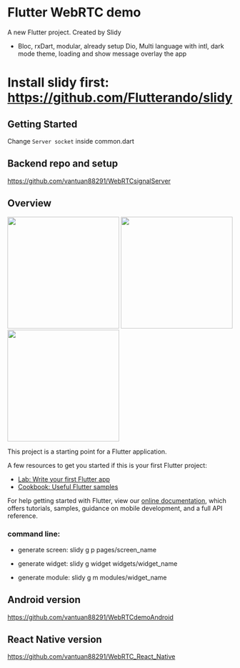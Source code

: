 # Flutter WebRTC demo

A new Flutter project. Created by Slidy

- Bloc, rxDart, modular, already setup Dio, Multi language with intl, dark mode theme, loading and show message overlay the app


# Install slidy first: https://github.com/Flutterando/slidy

## Getting Started

Change `Server socket` inside common.dart

## Backend repo and setup
https://github.com/vantuan88291/WebRTCsignalServer

## Overview
<div>
<img src='https://github.com/vantuan88291/webrtc_flutter_demo_bloc/raw/develop/demo1.png' width='250"'>
<img src='https://github.com/vantuan88291/webrtc_flutter_demo_bloc/raw/develop/demo2.png' width='250"'>
<br />
<img src='https://github.com/vantuan88291/WebRTCdemoAndroid/raw/master/img1.jpeg' width='250"'>
</div>


This project is a starting point for a Flutter application.

A few resources to get you started if this is your first Flutter project:

- [Lab: Write your first Flutter app](https://flutter.dev/docs/get-started/codelab)
- [Cookbook: Useful Flutter samples](https://flutter.dev/docs/cookbook)

For help getting started with Flutter, view our
[online documentation](https://flutter.dev/docs), which offers tutorials,
samples, guidance on mobile development, and a full API reference.


### command line:

- generate screen: slidy g p pages/screen_name

- generate widget: slidy g widget widgets/widget_name

- generate module: slidy g m modules/widget_name

## Android version
https://github.com/vantuan88291/WebRTCdemoAndroid
## React Native version
https://github.com/vantuan88291/WebRTC_React_Native